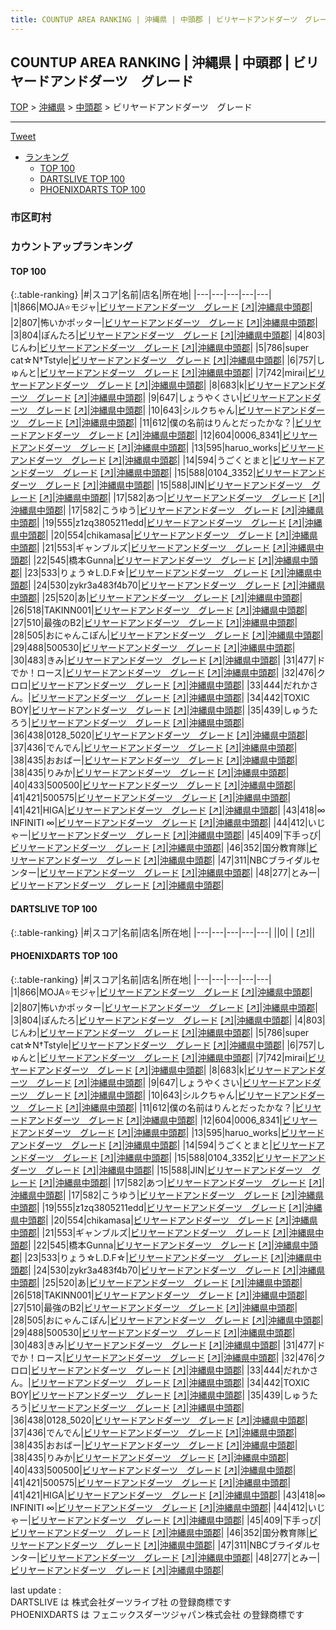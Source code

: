 ```yaml
---
title: COUNTUP AREA RANKING | 沖縄県 | 中頭郡 | ビリヤードアンドダーツ　グレード
---
```

## COUNTUP AREA RANKING | 沖縄県 | 中頭郡 | ビリヤードアンドダーツ　グレード

[TOP](/darts/rank/) > [沖縄県](/darts/rank/沖縄県/) > [中頭郡](/darts/rank/沖縄県/中頭郡/) > ビリヤードアンドダーツ　グレード

___

<a href="https://twitter.com/share?ref_src=twsrc%5Etfw" data-text="COUNTUP AREA RANKING | 沖縄県中頭郡ビリヤードアンドダーツ　グレード" class="twitter-share-button" data-hashtags="DARTSLIVE,PHOENIXDARTS,darts,ダーツ" data-show-count="false">Tweet</a>

* [ランキング](#カウントアップランキング)
    * [TOP 100](#top-100)
    * [DARTSLIVE TOP 100](#dartslive-top-100)
    * [PHOENIXDARTS TOP 100](#phoenixdarts-top-100)

### 市区町村

<ul>

</ul>

### カウントアップランキング

#### TOP 100



{:.table-ranking}
|#|スコア|名前|店名|所在地|
|---|---|---|---|---|
|1|866|<span class="rank-name-pd">MOJA⭐モジャ</span>|<a href="/darts/rank/shops/79668.html">ビリヤードアンドダーツ　グレード</a> <a href="https://vs.phoenixdarts.com/jp/shop/shopDetailInfo/s_79668?s_seq=79668">[↗]</a>|<a href="/darts/rank/沖縄県/中頭郡">沖縄県中頭郡</a>|
|2|807|<span class="rank-name-pd">怖いかポッター</span>|<a href="/darts/rank/shops/79668.html">ビリヤードアンドダーツ　グレード</a> <a href="https://vs.phoenixdarts.com/jp/shop/shopDetailInfo/s_79668?s_seq=79668">[↗]</a>|<a href="/darts/rank/沖縄県/中頭郡">沖縄県中頭郡</a>|
|3|804|<span class="rank-name-pd">ぽんたろ</span>|<a href="/darts/rank/shops/79668.html">ビリヤードアンドダーツ　グレード</a> <a href="https://vs.phoenixdarts.com/jp/shop/shopDetailInfo/s_79668?s_seq=79668">[↗]</a>|<a href="/darts/rank/沖縄県/中頭郡">沖縄県中頭郡</a>|
|4|803|<span class="rank-name-pd">じんわ</span>|<a href="/darts/rank/shops/79668.html">ビリヤードアンドダーツ　グレード</a> <a href="https://vs.phoenixdarts.com/jp/shop/shopDetailInfo/s_79668?s_seq=79668">[↗]</a>|<a href="/darts/rank/沖縄県/中頭郡">沖縄県中頭郡</a>|
|5|786|<span class="rank-name-pd">super cat☆N†Tstyle</span>|<a href="/darts/rank/shops/79668.html">ビリヤードアンドダーツ　グレード</a> <a href="https://vs.phoenixdarts.com/jp/shop/shopDetailInfo/s_79668?s_seq=79668">[↗]</a>|<a href="/darts/rank/沖縄県/中頭郡">沖縄県中頭郡</a>|
|6|757|<span class="rank-name-pd">しゅんと</span>|<a href="/darts/rank/shops/79668.html">ビリヤードアンドダーツ　グレード</a> <a href="https://vs.phoenixdarts.com/jp/shop/shopDetailInfo/s_79668?s_seq=79668">[↗]</a>|<a href="/darts/rank/沖縄県/中頭郡">沖縄県中頭郡</a>|
|7|742|<span class="rank-name-pd">mirai</span>|<a href="/darts/rank/shops/79668.html">ビリヤードアンドダーツ　グレード</a> <a href="https://vs.phoenixdarts.com/jp/shop/shopDetailInfo/s_79668?s_seq=79668">[↗]</a>|<a href="/darts/rank/沖縄県/中頭郡">沖縄県中頭郡</a>|
|8|683|<span class="rank-name-pd">k</span>|<a href="/darts/rank/shops/79668.html">ビリヤードアンドダーツ　グレード</a> <a href="https://vs.phoenixdarts.com/jp/shop/shopDetailInfo/s_79668?s_seq=79668">[↗]</a>|<a href="/darts/rank/沖縄県/中頭郡">沖縄県中頭郡</a>|
|9|647|<span class="rank-name-pd">しょうやくさい</span>|<a href="/darts/rank/shops/79668.html">ビリヤードアンドダーツ　グレード</a> <a href="https://vs.phoenixdarts.com/jp/shop/shopDetailInfo/s_79668?s_seq=79668">[↗]</a>|<a href="/darts/rank/沖縄県/中頭郡">沖縄県中頭郡</a>|
|10|643|<span class="rank-name-pd">シルクちゃん</span>|<a href="/darts/rank/shops/79668.html">ビリヤードアンドダーツ　グレード</a> <a href="https://vs.phoenixdarts.com/jp/shop/shopDetailInfo/s_79668?s_seq=79668">[↗]</a>|<a href="/darts/rank/沖縄県/中頭郡">沖縄県中頭郡</a>|
|11|612|<span class="rank-name-pd">僕の名前はりんとだったかな？</span>|<a href="/darts/rank/shops/79668.html">ビリヤードアンドダーツ　グレード</a> <a href="https://vs.phoenixdarts.com/jp/shop/shopDetailInfo/s_79668?s_seq=79668">[↗]</a>|<a href="/darts/rank/沖縄県/中頭郡">沖縄県中頭郡</a>|
|12|604|<span class="rank-name-pd">0006_8341</span>|<a href="/darts/rank/shops/79668.html">ビリヤードアンドダーツ　グレード</a> <a href="https://vs.phoenixdarts.com/jp/shop/shopDetailInfo/s_79668?s_seq=79668">[↗]</a>|<a href="/darts/rank/沖縄県/中頭郡">沖縄県中頭郡</a>|
|13|595|<span class="rank-name-pd">haruo_works</span>|<a href="/darts/rank/shops/79668.html">ビリヤードアンドダーツ　グレード</a> <a href="https://vs.phoenixdarts.com/jp/shop/shopDetailInfo/s_79668?s_seq=79668">[↗]</a>|<a href="/darts/rank/沖縄県/中頭郡">沖縄県中頭郡</a>|
|14|594|<span class="rank-name-pd">うごくとまと</span>|<a href="/darts/rank/shops/79668.html">ビリヤードアンドダーツ　グレード</a> <a href="https://vs.phoenixdarts.com/jp/shop/shopDetailInfo/s_79668?s_seq=79668">[↗]</a>|<a href="/darts/rank/沖縄県/中頭郡">沖縄県中頭郡</a>|
|15|588|<span class="rank-name-pd">0104_3352</span>|<a href="/darts/rank/shops/79668.html">ビリヤードアンドダーツ　グレード</a> <a href="https://vs.phoenixdarts.com/jp/shop/shopDetailInfo/s_79668?s_seq=79668">[↗]</a>|<a href="/darts/rank/沖縄県/中頭郡">沖縄県中頭郡</a>|
|15|588|<span class="rank-name-pd">JIN</span>|<a href="/darts/rank/shops/79668.html">ビリヤードアンドダーツ　グレード</a> <a href="https://vs.phoenixdarts.com/jp/shop/shopDetailInfo/s_79668?s_seq=79668">[↗]</a>|<a href="/darts/rank/沖縄県/中頭郡">沖縄県中頭郡</a>|
|17|582|<span class="rank-name-pd">あつ</span>|<a href="/darts/rank/shops/79668.html">ビリヤードアンドダーツ　グレード</a> <a href="https://vs.phoenixdarts.com/jp/shop/shopDetailInfo/s_79668?s_seq=79668">[↗]</a>|<a href="/darts/rank/沖縄県/中頭郡">沖縄県中頭郡</a>|
|17|582|<span class="rank-name-pd">こうゆう</span>|<a href="/darts/rank/shops/79668.html">ビリヤードアンドダーツ　グレード</a> <a href="https://vs.phoenixdarts.com/jp/shop/shopDetailInfo/s_79668?s_seq=79668">[↗]</a>|<a href="/darts/rank/沖縄県/中頭郡">沖縄県中頭郡</a>|
|19|555|<span class="rank-name-pd">z1zq3805211edd</span>|<a href="/darts/rank/shops/79668.html">ビリヤードアンドダーツ　グレード</a> <a href="https://vs.phoenixdarts.com/jp/shop/shopDetailInfo/s_79668?s_seq=79668">[↗]</a>|<a href="/darts/rank/沖縄県/中頭郡">沖縄県中頭郡</a>|
|20|554|<span class="rank-name-pd">chikamasa</span>|<a href="/darts/rank/shops/79668.html">ビリヤードアンドダーツ　グレード</a> <a href="https://vs.phoenixdarts.com/jp/shop/shopDetailInfo/s_79668?s_seq=79668">[↗]</a>|<a href="/darts/rank/沖縄県/中頭郡">沖縄県中頭郡</a>|
|21|553|<span class="rank-name-pd">ギャンブルズ</span>|<a href="/darts/rank/shops/79668.html">ビリヤードアンドダーツ　グレード</a> <a href="https://vs.phoenixdarts.com/jp/shop/shopDetailInfo/s_79668?s_seq=79668">[↗]</a>|<a href="/darts/rank/沖縄県/中頭郡">沖縄県中頭郡</a>|
|22|545|<span class="rank-name-pd">橋本Gunna</span>|<a href="/darts/rank/shops/79668.html">ビリヤードアンドダーツ　グレード</a> <a href="https://vs.phoenixdarts.com/jp/shop/shopDetailInfo/s_79668?s_seq=79668">[↗]</a>|<a href="/darts/rank/沖縄県/中頭郡">沖縄県中頭郡</a>|
|23|533|<span class="rank-name-pd">りょう☆L.D.F☆</span>|<a href="/darts/rank/shops/79668.html">ビリヤードアンドダーツ　グレード</a> <a href="https://vs.phoenixdarts.com/jp/shop/shopDetailInfo/s_79668?s_seq=79668">[↗]</a>|<a href="/darts/rank/沖縄県/中頭郡">沖縄県中頭郡</a>|
|24|530|<span class="rank-name-pd">zykr3a483f4b70</span>|<a href="/darts/rank/shops/79668.html">ビリヤードアンドダーツ　グレード</a> <a href="https://vs.phoenixdarts.com/jp/shop/shopDetailInfo/s_79668?s_seq=79668">[↗]</a>|<a href="/darts/rank/沖縄県/中頭郡">沖縄県中頭郡</a>|
|25|520|<span class="rank-name-pd">あ</span>|<a href="/darts/rank/shops/79668.html">ビリヤードアンドダーツ　グレード</a> <a href="https://vs.phoenixdarts.com/jp/shop/shopDetailInfo/s_79668?s_seq=79668">[↗]</a>|<a href="/darts/rank/沖縄県/中頭郡">沖縄県中頭郡</a>|
|26|518|<span class="rank-name-pd">TAKINN001</span>|<a href="/darts/rank/shops/79668.html">ビリヤードアンドダーツ　グレード</a> <a href="https://vs.phoenixdarts.com/jp/shop/shopDetailInfo/s_79668?s_seq=79668">[↗]</a>|<a href="/darts/rank/沖縄県/中頭郡">沖縄県中頭郡</a>|
|27|510|<span class="rank-name-pd">最強のB2</span>|<a href="/darts/rank/shops/79668.html">ビリヤードアンドダーツ　グレード</a> <a href="https://vs.phoenixdarts.com/jp/shop/shopDetailInfo/s_79668?s_seq=79668">[↗]</a>|<a href="/darts/rank/沖縄県/中頭郡">沖縄県中頭郡</a>|
|28|505|<span class="rank-name-pd">おにゃんこぽん</span>|<a href="/darts/rank/shops/79668.html">ビリヤードアンドダーツ　グレード</a> <a href="https://vs.phoenixdarts.com/jp/shop/shopDetailInfo/s_79668?s_seq=79668">[↗]</a>|<a href="/darts/rank/沖縄県/中頭郡">沖縄県中頭郡</a>|
|29|488|<span class="rank-name-pd">500530</span>|<a href="/darts/rank/shops/79668.html">ビリヤードアンドダーツ　グレード</a> <a href="https://vs.phoenixdarts.com/jp/shop/shopDetailInfo/s_79668?s_seq=79668">[↗]</a>|<a href="/darts/rank/沖縄県/中頭郡">沖縄県中頭郡</a>|
|30|483|<span class="rank-name-pd">きみ</span>|<a href="/darts/rank/shops/79668.html">ビリヤードアンドダーツ　グレード</a> <a href="https://vs.phoenixdarts.com/jp/shop/shopDetailInfo/s_79668?s_seq=79668">[↗]</a>|<a href="/darts/rank/沖縄県/中頭郡">沖縄県中頭郡</a>|
|31|477|<span class="rank-name-pd">ドでか！ロース</span>|<a href="/darts/rank/shops/79668.html">ビリヤードアンドダーツ　グレード</a> <a href="https://vs.phoenixdarts.com/jp/shop/shopDetailInfo/s_79668?s_seq=79668">[↗]</a>|<a href="/darts/rank/沖縄県/中頭郡">沖縄県中頭郡</a>|
|32|476|<span class="rank-name-pd">クロロ</span>|<a href="/darts/rank/shops/79668.html">ビリヤードアンドダーツ　グレード</a> <a href="https://vs.phoenixdarts.com/jp/shop/shopDetailInfo/s_79668?s_seq=79668">[↗]</a>|<a href="/darts/rank/沖縄県/中頭郡">沖縄県中頭郡</a>|
|33|444|<span class="rank-name-pd">だれかさん。</span>|<a href="/darts/rank/shops/79668.html">ビリヤードアンドダーツ　グレード</a> <a href="https://vs.phoenixdarts.com/jp/shop/shopDetailInfo/s_79668?s_seq=79668">[↗]</a>|<a href="/darts/rank/沖縄県/中頭郡">沖縄県中頭郡</a>|
|34|442|<span class="rank-name-pd">TOXIC BOY</span>|<a href="/darts/rank/shops/79668.html">ビリヤードアンドダーツ　グレード</a> <a href="https://vs.phoenixdarts.com/jp/shop/shopDetailInfo/s_79668?s_seq=79668">[↗]</a>|<a href="/darts/rank/沖縄県/中頭郡">沖縄県中頭郡</a>|
|35|439|<span class="rank-name-pd">しゅうたろう</span>|<a href="/darts/rank/shops/79668.html">ビリヤードアンドダーツ　グレード</a> <a href="https://vs.phoenixdarts.com/jp/shop/shopDetailInfo/s_79668?s_seq=79668">[↗]</a>|<a href="/darts/rank/沖縄県/中頭郡">沖縄県中頭郡</a>|
|36|438|<span class="rank-name-pd">0128_5020</span>|<a href="/darts/rank/shops/79668.html">ビリヤードアンドダーツ　グレード</a> <a href="https://vs.phoenixdarts.com/jp/shop/shopDetailInfo/s_79668?s_seq=79668">[↗]</a>|<a href="/darts/rank/沖縄県/中頭郡">沖縄県中頭郡</a>|
|37|436|<span class="rank-name-pd">でんでん</span>|<a href="/darts/rank/shops/79668.html">ビリヤードアンドダーツ　グレード</a> <a href="https://vs.phoenixdarts.com/jp/shop/shopDetailInfo/s_79668?s_seq=79668">[↗]</a>|<a href="/darts/rank/沖縄県/中頭郡">沖縄県中頭郡</a>|
|38|435|<span class="rank-name-pd">おおばー</span>|<a href="/darts/rank/shops/79668.html">ビリヤードアンドダーツ　グレード</a> <a href="https://vs.phoenixdarts.com/jp/shop/shopDetailInfo/s_79668?s_seq=79668">[↗]</a>|<a href="/darts/rank/沖縄県/中頭郡">沖縄県中頭郡</a>|
|38|435|<span class="rank-name-pd">りみか</span>|<a href="/darts/rank/shops/79668.html">ビリヤードアンドダーツ　グレード</a> <a href="https://vs.phoenixdarts.com/jp/shop/shopDetailInfo/s_79668?s_seq=79668">[↗]</a>|<a href="/darts/rank/沖縄県/中頭郡">沖縄県中頭郡</a>|
|40|433|<span class="rank-name-pd">500500</span>|<a href="/darts/rank/shops/79668.html">ビリヤードアンドダーツ　グレード</a> <a href="https://vs.phoenixdarts.com/jp/shop/shopDetailInfo/s_79668?s_seq=79668">[↗]</a>|<a href="/darts/rank/沖縄県/中頭郡">沖縄県中頭郡</a>|
|41|421|<span class="rank-name-pd">500575</span>|<a href="/darts/rank/shops/79668.html">ビリヤードアンドダーツ　グレード</a> <a href="https://vs.phoenixdarts.com/jp/shop/shopDetailInfo/s_79668?s_seq=79668">[↗]</a>|<a href="/darts/rank/沖縄県/中頭郡">沖縄県中頭郡</a>|
|41|421|<span class="rank-name-pd">HIGA</span>|<a href="/darts/rank/shops/79668.html">ビリヤードアンドダーツ　グレード</a> <a href="https://vs.phoenixdarts.com/jp/shop/shopDetailInfo/s_79668?s_seq=79668">[↗]</a>|<a href="/darts/rank/沖縄県/中頭郡">沖縄県中頭郡</a>|
|43|418|<span class="rank-name-pd">∞ INFINITI ∞</span>|<a href="/darts/rank/shops/79668.html">ビリヤードアンドダーツ　グレード</a> <a href="https://vs.phoenixdarts.com/jp/shop/shopDetailInfo/s_79668?s_seq=79668">[↗]</a>|<a href="/darts/rank/沖縄県/中頭郡">沖縄県中頭郡</a>|
|44|412|<span class="rank-name-pd">いじゃー</span>|<a href="/darts/rank/shops/79668.html">ビリヤードアンドダーツ　グレード</a> <a href="https://vs.phoenixdarts.com/jp/shop/shopDetailInfo/s_79668?s_seq=79668">[↗]</a>|<a href="/darts/rank/沖縄県/中頭郡">沖縄県中頭郡</a>|
|45|409|<span class="rank-name-pd">下手っぴ</span>|<a href="/darts/rank/shops/79668.html">ビリヤードアンドダーツ　グレード</a> <a href="https://vs.phoenixdarts.com/jp/shop/shopDetailInfo/s_79668?s_seq=79668">[↗]</a>|<a href="/darts/rank/沖縄県/中頭郡">沖縄県中頭郡</a>|
|46|352|<span class="rank-name-pd">国分教育隊</span>|<a href="/darts/rank/shops/79668.html">ビリヤードアンドダーツ　グレード</a> <a href="https://vs.phoenixdarts.com/jp/shop/shopDetailInfo/s_79668?s_seq=79668">[↗]</a>|<a href="/darts/rank/沖縄県/中頭郡">沖縄県中頭郡</a>|
|47|311|<span class="rank-name-pd">NBCブライダルセンター</span>|<a href="/darts/rank/shops/79668.html">ビリヤードアンドダーツ　グレード</a> <a href="https://vs.phoenixdarts.com/jp/shop/shopDetailInfo/s_79668?s_seq=79668">[↗]</a>|<a href="/darts/rank/沖縄県/中頭郡">沖縄県中頭郡</a>|
|48|277|<span class="rank-name-pd">とみー</span>|<a href="/darts/rank/shops/79668.html">ビリヤードアンドダーツ　グレード</a> <a href="https://vs.phoenixdarts.com/jp/shop/shopDetailInfo/s_79668?s_seq=79668">[↗]</a>|<a href="/darts/rank/沖縄県/中頭郡">沖縄県中頭郡</a>|


#### DARTSLIVE TOP 100



{:.table-ranking}
|#|スコア|名前|店名|所在地|
|---|---|---|---|---|
||0|<span class="rank-name-dl"> </span>|<a href="/darts/rank/shops/.html"></a> <a href="">[↗]</a>|<a href="/darts/rank//"></a>|


#### PHOENIXDARTS TOP 100



{:.table-ranking}
|#|スコア|名前|店名|所在地|
|---|---|---|---|---|
|1|866|<span class="rank-name-pd">MOJA⭐モジャ</span>|<a href="/darts/rank/shops/79668.html">ビリヤードアンドダーツ　グレード</a> <a href="https://vs.phoenixdarts.com/jp/shop/shopDetailInfo/s_79668?s_seq=79668">[↗]</a>|<a href="/darts/rank/沖縄県/中頭郡">沖縄県中頭郡</a>|
|2|807|<span class="rank-name-pd">怖いかポッター</span>|<a href="/darts/rank/shops/79668.html">ビリヤードアンドダーツ　グレード</a> <a href="https://vs.phoenixdarts.com/jp/shop/shopDetailInfo/s_79668?s_seq=79668">[↗]</a>|<a href="/darts/rank/沖縄県/中頭郡">沖縄県中頭郡</a>|
|3|804|<span class="rank-name-pd">ぽんたろ</span>|<a href="/darts/rank/shops/79668.html">ビリヤードアンドダーツ　グレード</a> <a href="https://vs.phoenixdarts.com/jp/shop/shopDetailInfo/s_79668?s_seq=79668">[↗]</a>|<a href="/darts/rank/沖縄県/中頭郡">沖縄県中頭郡</a>|
|4|803|<span class="rank-name-pd">じんわ</span>|<a href="/darts/rank/shops/79668.html">ビリヤードアンドダーツ　グレード</a> <a href="https://vs.phoenixdarts.com/jp/shop/shopDetailInfo/s_79668?s_seq=79668">[↗]</a>|<a href="/darts/rank/沖縄県/中頭郡">沖縄県中頭郡</a>|
|5|786|<span class="rank-name-pd">super cat☆N†Tstyle</span>|<a href="/darts/rank/shops/79668.html">ビリヤードアンドダーツ　グレード</a> <a href="https://vs.phoenixdarts.com/jp/shop/shopDetailInfo/s_79668?s_seq=79668">[↗]</a>|<a href="/darts/rank/沖縄県/中頭郡">沖縄県中頭郡</a>|
|6|757|<span class="rank-name-pd">しゅんと</span>|<a href="/darts/rank/shops/79668.html">ビリヤードアンドダーツ　グレード</a> <a href="https://vs.phoenixdarts.com/jp/shop/shopDetailInfo/s_79668?s_seq=79668">[↗]</a>|<a href="/darts/rank/沖縄県/中頭郡">沖縄県中頭郡</a>|
|7|742|<span class="rank-name-pd">mirai</span>|<a href="/darts/rank/shops/79668.html">ビリヤードアンドダーツ　グレード</a> <a href="https://vs.phoenixdarts.com/jp/shop/shopDetailInfo/s_79668?s_seq=79668">[↗]</a>|<a href="/darts/rank/沖縄県/中頭郡">沖縄県中頭郡</a>|
|8|683|<span class="rank-name-pd">k</span>|<a href="/darts/rank/shops/79668.html">ビリヤードアンドダーツ　グレード</a> <a href="https://vs.phoenixdarts.com/jp/shop/shopDetailInfo/s_79668?s_seq=79668">[↗]</a>|<a href="/darts/rank/沖縄県/中頭郡">沖縄県中頭郡</a>|
|9|647|<span class="rank-name-pd">しょうやくさい</span>|<a href="/darts/rank/shops/79668.html">ビリヤードアンドダーツ　グレード</a> <a href="https://vs.phoenixdarts.com/jp/shop/shopDetailInfo/s_79668?s_seq=79668">[↗]</a>|<a href="/darts/rank/沖縄県/中頭郡">沖縄県中頭郡</a>|
|10|643|<span class="rank-name-pd">シルクちゃん</span>|<a href="/darts/rank/shops/79668.html">ビリヤードアンドダーツ　グレード</a> <a href="https://vs.phoenixdarts.com/jp/shop/shopDetailInfo/s_79668?s_seq=79668">[↗]</a>|<a href="/darts/rank/沖縄県/中頭郡">沖縄県中頭郡</a>|
|11|612|<span class="rank-name-pd">僕の名前はりんとだったかな？</span>|<a href="/darts/rank/shops/79668.html">ビリヤードアンドダーツ　グレード</a> <a href="https://vs.phoenixdarts.com/jp/shop/shopDetailInfo/s_79668?s_seq=79668">[↗]</a>|<a href="/darts/rank/沖縄県/中頭郡">沖縄県中頭郡</a>|
|12|604|<span class="rank-name-pd">0006_8341</span>|<a href="/darts/rank/shops/79668.html">ビリヤードアンドダーツ　グレード</a> <a href="https://vs.phoenixdarts.com/jp/shop/shopDetailInfo/s_79668?s_seq=79668">[↗]</a>|<a href="/darts/rank/沖縄県/中頭郡">沖縄県中頭郡</a>|
|13|595|<span class="rank-name-pd">haruo_works</span>|<a href="/darts/rank/shops/79668.html">ビリヤードアンドダーツ　グレード</a> <a href="https://vs.phoenixdarts.com/jp/shop/shopDetailInfo/s_79668?s_seq=79668">[↗]</a>|<a href="/darts/rank/沖縄県/中頭郡">沖縄県中頭郡</a>|
|14|594|<span class="rank-name-pd">うごくとまと</span>|<a href="/darts/rank/shops/79668.html">ビリヤードアンドダーツ　グレード</a> <a href="https://vs.phoenixdarts.com/jp/shop/shopDetailInfo/s_79668?s_seq=79668">[↗]</a>|<a href="/darts/rank/沖縄県/中頭郡">沖縄県中頭郡</a>|
|15|588|<span class="rank-name-pd">0104_3352</span>|<a href="/darts/rank/shops/79668.html">ビリヤードアンドダーツ　グレード</a> <a href="https://vs.phoenixdarts.com/jp/shop/shopDetailInfo/s_79668?s_seq=79668">[↗]</a>|<a href="/darts/rank/沖縄県/中頭郡">沖縄県中頭郡</a>|
|15|588|<span class="rank-name-pd">JIN</span>|<a href="/darts/rank/shops/79668.html">ビリヤードアンドダーツ　グレード</a> <a href="https://vs.phoenixdarts.com/jp/shop/shopDetailInfo/s_79668?s_seq=79668">[↗]</a>|<a href="/darts/rank/沖縄県/中頭郡">沖縄県中頭郡</a>|
|17|582|<span class="rank-name-pd">あつ</span>|<a href="/darts/rank/shops/79668.html">ビリヤードアンドダーツ　グレード</a> <a href="https://vs.phoenixdarts.com/jp/shop/shopDetailInfo/s_79668?s_seq=79668">[↗]</a>|<a href="/darts/rank/沖縄県/中頭郡">沖縄県中頭郡</a>|
|17|582|<span class="rank-name-pd">こうゆう</span>|<a href="/darts/rank/shops/79668.html">ビリヤードアンドダーツ　グレード</a> <a href="https://vs.phoenixdarts.com/jp/shop/shopDetailInfo/s_79668?s_seq=79668">[↗]</a>|<a href="/darts/rank/沖縄県/中頭郡">沖縄県中頭郡</a>|
|19|555|<span class="rank-name-pd">z1zq3805211edd</span>|<a href="/darts/rank/shops/79668.html">ビリヤードアンドダーツ　グレード</a> <a href="https://vs.phoenixdarts.com/jp/shop/shopDetailInfo/s_79668?s_seq=79668">[↗]</a>|<a href="/darts/rank/沖縄県/中頭郡">沖縄県中頭郡</a>|
|20|554|<span class="rank-name-pd">chikamasa</span>|<a href="/darts/rank/shops/79668.html">ビリヤードアンドダーツ　グレード</a> <a href="https://vs.phoenixdarts.com/jp/shop/shopDetailInfo/s_79668?s_seq=79668">[↗]</a>|<a href="/darts/rank/沖縄県/中頭郡">沖縄県中頭郡</a>|
|21|553|<span class="rank-name-pd">ギャンブルズ</span>|<a href="/darts/rank/shops/79668.html">ビリヤードアンドダーツ　グレード</a> <a href="https://vs.phoenixdarts.com/jp/shop/shopDetailInfo/s_79668?s_seq=79668">[↗]</a>|<a href="/darts/rank/沖縄県/中頭郡">沖縄県中頭郡</a>|
|22|545|<span class="rank-name-pd">橋本Gunna</span>|<a href="/darts/rank/shops/79668.html">ビリヤードアンドダーツ　グレード</a> <a href="https://vs.phoenixdarts.com/jp/shop/shopDetailInfo/s_79668?s_seq=79668">[↗]</a>|<a href="/darts/rank/沖縄県/中頭郡">沖縄県中頭郡</a>|
|23|533|<span class="rank-name-pd">りょう☆L.D.F☆</span>|<a href="/darts/rank/shops/79668.html">ビリヤードアンドダーツ　グレード</a> <a href="https://vs.phoenixdarts.com/jp/shop/shopDetailInfo/s_79668?s_seq=79668">[↗]</a>|<a href="/darts/rank/沖縄県/中頭郡">沖縄県中頭郡</a>|
|24|530|<span class="rank-name-pd">zykr3a483f4b70</span>|<a href="/darts/rank/shops/79668.html">ビリヤードアンドダーツ　グレード</a> <a href="https://vs.phoenixdarts.com/jp/shop/shopDetailInfo/s_79668?s_seq=79668">[↗]</a>|<a href="/darts/rank/沖縄県/中頭郡">沖縄県中頭郡</a>|
|25|520|<span class="rank-name-pd">あ</span>|<a href="/darts/rank/shops/79668.html">ビリヤードアンドダーツ　グレード</a> <a href="https://vs.phoenixdarts.com/jp/shop/shopDetailInfo/s_79668?s_seq=79668">[↗]</a>|<a href="/darts/rank/沖縄県/中頭郡">沖縄県中頭郡</a>|
|26|518|<span class="rank-name-pd">TAKINN001</span>|<a href="/darts/rank/shops/79668.html">ビリヤードアンドダーツ　グレード</a> <a href="https://vs.phoenixdarts.com/jp/shop/shopDetailInfo/s_79668?s_seq=79668">[↗]</a>|<a href="/darts/rank/沖縄県/中頭郡">沖縄県中頭郡</a>|
|27|510|<span class="rank-name-pd">最強のB2</span>|<a href="/darts/rank/shops/79668.html">ビリヤードアンドダーツ　グレード</a> <a href="https://vs.phoenixdarts.com/jp/shop/shopDetailInfo/s_79668?s_seq=79668">[↗]</a>|<a href="/darts/rank/沖縄県/中頭郡">沖縄県中頭郡</a>|
|28|505|<span class="rank-name-pd">おにゃんこぽん</span>|<a href="/darts/rank/shops/79668.html">ビリヤードアンドダーツ　グレード</a> <a href="https://vs.phoenixdarts.com/jp/shop/shopDetailInfo/s_79668?s_seq=79668">[↗]</a>|<a href="/darts/rank/沖縄県/中頭郡">沖縄県中頭郡</a>|
|29|488|<span class="rank-name-pd">500530</span>|<a href="/darts/rank/shops/79668.html">ビリヤードアンドダーツ　グレード</a> <a href="https://vs.phoenixdarts.com/jp/shop/shopDetailInfo/s_79668?s_seq=79668">[↗]</a>|<a href="/darts/rank/沖縄県/中頭郡">沖縄県中頭郡</a>|
|30|483|<span class="rank-name-pd">きみ</span>|<a href="/darts/rank/shops/79668.html">ビリヤードアンドダーツ　グレード</a> <a href="https://vs.phoenixdarts.com/jp/shop/shopDetailInfo/s_79668?s_seq=79668">[↗]</a>|<a href="/darts/rank/沖縄県/中頭郡">沖縄県中頭郡</a>|
|31|477|<span class="rank-name-pd">ドでか！ロース</span>|<a href="/darts/rank/shops/79668.html">ビリヤードアンドダーツ　グレード</a> <a href="https://vs.phoenixdarts.com/jp/shop/shopDetailInfo/s_79668?s_seq=79668">[↗]</a>|<a href="/darts/rank/沖縄県/中頭郡">沖縄県中頭郡</a>|
|32|476|<span class="rank-name-pd">クロロ</span>|<a href="/darts/rank/shops/79668.html">ビリヤードアンドダーツ　グレード</a> <a href="https://vs.phoenixdarts.com/jp/shop/shopDetailInfo/s_79668?s_seq=79668">[↗]</a>|<a href="/darts/rank/沖縄県/中頭郡">沖縄県中頭郡</a>|
|33|444|<span class="rank-name-pd">だれかさん。</span>|<a href="/darts/rank/shops/79668.html">ビリヤードアンドダーツ　グレード</a> <a href="https://vs.phoenixdarts.com/jp/shop/shopDetailInfo/s_79668?s_seq=79668">[↗]</a>|<a href="/darts/rank/沖縄県/中頭郡">沖縄県中頭郡</a>|
|34|442|<span class="rank-name-pd">TOXIC BOY</span>|<a href="/darts/rank/shops/79668.html">ビリヤードアンドダーツ　グレード</a> <a href="https://vs.phoenixdarts.com/jp/shop/shopDetailInfo/s_79668?s_seq=79668">[↗]</a>|<a href="/darts/rank/沖縄県/中頭郡">沖縄県中頭郡</a>|
|35|439|<span class="rank-name-pd">しゅうたろう</span>|<a href="/darts/rank/shops/79668.html">ビリヤードアンドダーツ　グレード</a> <a href="https://vs.phoenixdarts.com/jp/shop/shopDetailInfo/s_79668?s_seq=79668">[↗]</a>|<a href="/darts/rank/沖縄県/中頭郡">沖縄県中頭郡</a>|
|36|438|<span class="rank-name-pd">0128_5020</span>|<a href="/darts/rank/shops/79668.html">ビリヤードアンドダーツ　グレード</a> <a href="https://vs.phoenixdarts.com/jp/shop/shopDetailInfo/s_79668?s_seq=79668">[↗]</a>|<a href="/darts/rank/沖縄県/中頭郡">沖縄県中頭郡</a>|
|37|436|<span class="rank-name-pd">でんでん</span>|<a href="/darts/rank/shops/79668.html">ビリヤードアンドダーツ　グレード</a> <a href="https://vs.phoenixdarts.com/jp/shop/shopDetailInfo/s_79668?s_seq=79668">[↗]</a>|<a href="/darts/rank/沖縄県/中頭郡">沖縄県中頭郡</a>|
|38|435|<span class="rank-name-pd">おおばー</span>|<a href="/darts/rank/shops/79668.html">ビリヤードアンドダーツ　グレード</a> <a href="https://vs.phoenixdarts.com/jp/shop/shopDetailInfo/s_79668?s_seq=79668">[↗]</a>|<a href="/darts/rank/沖縄県/中頭郡">沖縄県中頭郡</a>|
|38|435|<span class="rank-name-pd">りみか</span>|<a href="/darts/rank/shops/79668.html">ビリヤードアンドダーツ　グレード</a> <a href="https://vs.phoenixdarts.com/jp/shop/shopDetailInfo/s_79668?s_seq=79668">[↗]</a>|<a href="/darts/rank/沖縄県/中頭郡">沖縄県中頭郡</a>|
|40|433|<span class="rank-name-pd">500500</span>|<a href="/darts/rank/shops/79668.html">ビリヤードアンドダーツ　グレード</a> <a href="https://vs.phoenixdarts.com/jp/shop/shopDetailInfo/s_79668?s_seq=79668">[↗]</a>|<a href="/darts/rank/沖縄県/中頭郡">沖縄県中頭郡</a>|
|41|421|<span class="rank-name-pd">500575</span>|<a href="/darts/rank/shops/79668.html">ビリヤードアンドダーツ　グレード</a> <a href="https://vs.phoenixdarts.com/jp/shop/shopDetailInfo/s_79668?s_seq=79668">[↗]</a>|<a href="/darts/rank/沖縄県/中頭郡">沖縄県中頭郡</a>|
|41|421|<span class="rank-name-pd">HIGA</span>|<a href="/darts/rank/shops/79668.html">ビリヤードアンドダーツ　グレード</a> <a href="https://vs.phoenixdarts.com/jp/shop/shopDetailInfo/s_79668?s_seq=79668">[↗]</a>|<a href="/darts/rank/沖縄県/中頭郡">沖縄県中頭郡</a>|
|43|418|<span class="rank-name-pd">∞ INFINITI ∞</span>|<a href="/darts/rank/shops/79668.html">ビリヤードアンドダーツ　グレード</a> <a href="https://vs.phoenixdarts.com/jp/shop/shopDetailInfo/s_79668?s_seq=79668">[↗]</a>|<a href="/darts/rank/沖縄県/中頭郡">沖縄県中頭郡</a>|
|44|412|<span class="rank-name-pd">いじゃー</span>|<a href="/darts/rank/shops/79668.html">ビリヤードアンドダーツ　グレード</a> <a href="https://vs.phoenixdarts.com/jp/shop/shopDetailInfo/s_79668?s_seq=79668">[↗]</a>|<a href="/darts/rank/沖縄県/中頭郡">沖縄県中頭郡</a>|
|45|409|<span class="rank-name-pd">下手っぴ</span>|<a href="/darts/rank/shops/79668.html">ビリヤードアンドダーツ　グレード</a> <a href="https://vs.phoenixdarts.com/jp/shop/shopDetailInfo/s_79668?s_seq=79668">[↗]</a>|<a href="/darts/rank/沖縄県/中頭郡">沖縄県中頭郡</a>|
|46|352|<span class="rank-name-pd">国分教育隊</span>|<a href="/darts/rank/shops/79668.html">ビリヤードアンドダーツ　グレード</a> <a href="https://vs.phoenixdarts.com/jp/shop/shopDetailInfo/s_79668?s_seq=79668">[↗]</a>|<a href="/darts/rank/沖縄県/中頭郡">沖縄県中頭郡</a>|
|47|311|<span class="rank-name-pd">NBCブライダルセンター</span>|<a href="/darts/rank/shops/79668.html">ビリヤードアンドダーツ　グレード</a> <a href="https://vs.phoenixdarts.com/jp/shop/shopDetailInfo/s_79668?s_seq=79668">[↗]</a>|<a href="/darts/rank/沖縄県/中頭郡">沖縄県中頭郡</a>|
|48|277|<span class="rank-name-pd">とみー</span>|<a href="/darts/rank/shops/79668.html">ビリヤードアンドダーツ　グレード</a> <a href="https://vs.phoenixdarts.com/jp/shop/shopDetailInfo/s_79668?s_seq=79668">[↗]</a>|<a href="/darts/rank/沖縄県/中頭郡">沖縄県中頭郡</a>|


<div class="footer border-top border-gray-light mt-5 pt-3 text-right text-gray">
    last update : <span style="font-weight: italic" id="foot_last_modified"></span><br />
    DARTSLIVE は 株式会社ダーツライブ社 の登録商標です<br />
    PHOENIXDARTS は フェニックスダーツジャパン株式会社 の登録商標です<br />
</div>

<script src="https://cdnjs.cloudflare.com/ajax/libs/jquery.tablesorter/2.31.3/js/jquery.tablesorter.min.js" integrity="sha512-qzgd5cYSZcosqpzpn7zF2ZId8f/8CHmFKZ8j7mU4OUXTNRd5g+ZHBPsgKEwoqxCtdQvExE5LprwwPAgoicguNg==" crossorigin="anonymous" referrerpolicy="no-referrer"></script>
<link rel="stylesheet" href="https://cdnjs.cloudflare.com/ajax/libs/jquery.tablesorter/2.31.3/css/theme.default.min.css" integrity="sha512-wghhOJkjQX0Lh3NSWvNKeZ0ZpNn+SPVXX1Qyc9OCaogADktxrBiBdKGDoqVUOyhStvMBmJQ8ZdMHiR3wuEq8+w==" crossorigin="anonymous" referrerpolicy="no-referrer" />
<script>
$(function() {
    $(".table-ranking").tablesorter({sortList:[[0, 0]]});
    $("#foot_last_modified").text(formatDate(new Date(document.lastModified), 'yyyy-MM-dd HH:mm:ss'));
});
</script>

<script async src="https://platform.twitter.com/widgets.js" charset="utf-8"></script>